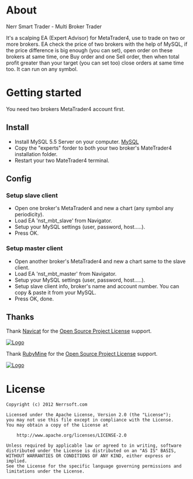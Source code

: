 # About

Nerr Smart Trader - Multi Broker Trader

It's a scalping EA (Expert Advisor) for MetaTrader4, use to trade on two or more brokers. EA check the price of two brokers with the help of MySQL, if the price difference is big enough (you can set), open order on these brokers at same time, one Buy order and one Sell order, then when total profit greater than your target (you can set too) close orders at same time too. It can run on any symbol.


# Getting started

You need two brokers MetaTrader4 account first.

## Install

- Install MySQL 5.5 Server on your computer. [MySQL](http://www.mysql.com/)
- Copy the "experts" forder to both your two broker's MateTrader4 installation folder.
- Restart your two MateTrader4 terminal.

## Config

### Setup slave client

- Open one broker's MetaTrader4 and new a chart (any symbol any periodicity).
- Load EA 'nst_mbt_slave' from Navigator.
- Setup your MySQL settings (user, password, host.....).
- Press OK.

### Setup master client

- Open another broker's MetaTrader4 and new a chart same to the slave client.
- Load EA 'nst_mbt_master' from Navigator.
- Setup your MySQL settings (user, password, host.....).
- Setup slave client info, broker's name and account number. You can copy & paste it from your MySQL.
- Press OK, done.

## Thanks
Thank [Navicat](http://www.navicat.com) for the [Open Source Project License](http://www.navicat.com/store/open-source) support.

[![Logo](http://i3.minus.com/i4vQk2HN3K5Fx.jpg)](http://www.navicat.com)

Thank [RubyMine](http://www.jetbrains.com/ruby/) for the [Open Source Project License](http://www.jetbrains.com/ruby/buy/buy.jsp#openSource) support.

[![Logo](http://www.jetbrains.com/img/logos/rubymine_logo142x29.gif)](http://www.jetbrains.com/ruby)

# License

	Copyright (c) 2012 Nerrsoft.com

	Licensed under the Apache License, Version 2.0 (the "License");
	you may not use this file except in compliance with the License.
	You may obtain a copy of the License at

		http://www.apache.org/licenses/LICENSE-2.0

	Unless required by applicable law or agreed to in writing, software
	distributed under the License is distributed on an "AS IS" BASIS,
	WITHOUT WARRANTIES OR CONDITIONS OF ANY KIND, either express or implied.
	See the License for the specific language governing permissions and
	limitations under the License.